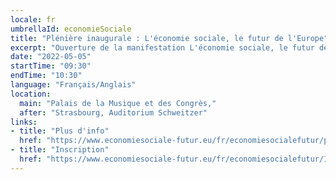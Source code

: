 ```yaml
---
locale: fr
umbrellaId: economieSociale
title: "Plénière inaugurale : L'économie sociale, le futur de l'Europe"
excerpt: "Ouverture de la manifestation L'économie sociale, le futur de l'Europe."
date: "2022-05-05"
startTime: "09:30"
endTime: "10:30"
language: "Français/Anglais"
location:
  main: "Palais de la Musique et des Congrès,"
  after: "Strasbourg, Auditorium Schweitzer"
links:
- title: "Plus d'info"
  href: "https://www.economiesociale-futur.eu/fr/economiesocialefutur/plen1"
- title: "Inscription"
  href: "https://www.economiesociale-futur.eu/fr/economiesocialefutur/Inscription/"
---
```

